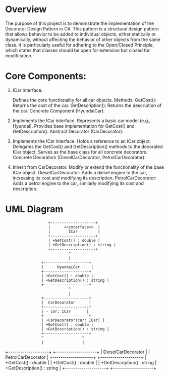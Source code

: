# Overview
The purpose of this project is to demonstrate the implementation of the Decorator Design Pattern in C#. This pattern is a structural design pattern that allows behavior to be added to individual objects, either statically or dynamically, without affecting the behavior of other objects from the same class. It is particularly useful for adhering to the Open/Closed Principle, which states that classes should be open for extension but closed for modification.

# Core Components:
1. ICar Interface:

    Defines the core functionality for all car objects.
    Methods:
    GetCost(): Returns the cost of the car.
    GetDescription(): Returns the description of the car.
    Concrete Component (HyundaiCar):

2. Implements the ICar interface.
    Represents a basic car model (e.g., Hyundai).
    Provides base implementation for GetCost() and GetDescription().
    Abstract Decorator (CarDecorator):

3. Implements the ICar interface.
    Holds a reference to an ICar object.
    Delegates the GetCost() and GetDescription() methods to the decorated ICar object.
    Serves as the base class for all concrete decorators.
    Concrete Decorators (DieselCarDecorator, PetrolCarDecorator):

4. Inherit from CarDecorator.
    Modify or extend the functionality of the base ICar object.
    DieselCarDecorator: Adds a diesel engine to the car, increasing its cost and modifying its description.
    PetrolCarDecorator: Adds a petrol engine to the car, similarly modifying its cost and description.

# UML Diagram

                       +--------------------+
                       |      <<interface>>  |
                       |        ICar         |
                       +--------------------+
                       | +GetCost() : double |
                       | +GetDescription() : string |
                       +--------------------+
                                ^
                                |
                    +--------------------+
                    |      HyundaiCar     |
                    +--------------------+
                    | +GetCost() : double |
                    | +GetDescription() : string |
                    +--------------------+
                                ^
                                |
                    +--------------------+
                    |  CarDecorator      |
                    +--------------------+
                    | - car: ICar       |
                    +--------------------+
                    | +CarDecorator(car: ICar) |
                    | +GetCost() : double |
                    | +GetDescription() : string |
                    +--------------------+
                    ^                 ^
                    |                 | 
   +--------------------+       +--------------------+
   | DieselCarDecorator |       | PetrolCarDecorator |
   +--------------------+       +--------------------+
   | +GetCost() : double |       | +GetCost() : double |
   | +GetDescription() : string | +GetDescription() : string |
   +--------------------+       +--------------------+
